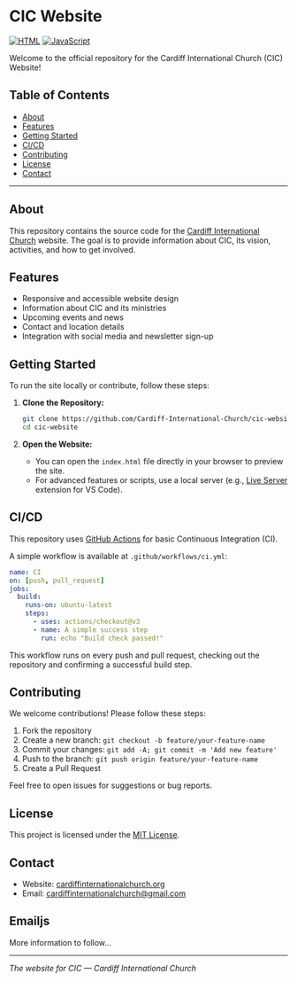 # CIC Website

[![HTML](https://img.shields.io/badge/HTML-96.5%25-orange)](https://github.com/Cardiff-International-Church/cic-website)
[![JavaScript](https://img.shields.io/badge/JavaScript-3.5%25-yellow)](https://github.com/Cardiff-International-Church/cic-website)

Welcome to the official repository for the Cardiff International Church (CIC) Website!

## Table of Contents

- [About](#about)
- [Features](#features)
- [Getting Started](#getting-started)
- [CI/CD](#cicd)
- [Contributing](#contributing)
- [License](#license)
- [Contact](#contact)

---

## About

This repository contains the source code for the [Cardiff International Church](https://cardiffinternationalchurch.org) website. The goal is to provide information about CIC, its vision, activities, and how to get involved.

## Features

- Responsive and accessible website design
- Information about CIC and its ministries
- Upcoming events and news
- Contact and location details
- Integration with social media and newsletter sign-up

## Getting Started

To run the site locally or contribute, follow these steps:

1. **Clone the Repository:**
   ```bash
   git clone https://github.com/Cardiff-International-Church/cic-website.git
   cd cic-website
   ```

2. **Open the Website:**
   - You can open the `index.html` file directly in your browser to preview the site.
   - For advanced features or scripts, use a local server (e.g., [Live Server](https://marketplace.visualstudio.com/items?itemName=ritwickdey.LiveServer) extension for VS Code).

## CI/CD

This repository uses [GitHub Actions](https://github.com/features/actions) for basic Continuous Integration (CI).

A simple workflow is available at `.github/workflows/ci.yml`:

```yaml
name: CI
on: [push, pull_request]
jobs:
  build:
    runs-on: ubuntu-latest
    steps:
      - uses: actions/checkout@v3
      - name: A simple success step
        run: echo "Build check passed!"
```

This workflow runs on every push and pull request, checking out the repository and confirming a successful build step.

## Contributing

We welcome contributions! Please follow these steps:

1. Fork the repository
2. Create a new branch: `git checkout -b feature/your-feature-name`
3. Commit your changes: `git add -A; git commit -m 'Add new feature'`
4. Push to the branch: `git push origin feature/your-feature-name`
5. Create a Pull Request

Feel free to open issues for suggestions or bug reports.

## License

This project is licensed under the [MIT License](LICENSE).

## Contact

- Website: [cardiffinternationalchurch.org](https://cardiffinternationalchurch.org)
- Email: [cardiffinternationalchurch@gmail.com](mailto:cardiffinternationalchurch@gmail.com)

## Emailjs

More information to follow...

---

*The website for CIC — Cardiff International Church*
